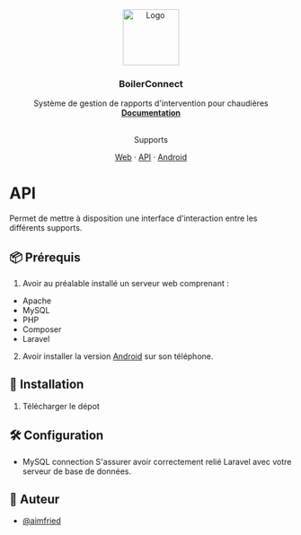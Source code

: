 <div align="center">
    <img src="http://boilerconnect.ddns.net/logo.png" alt="Logo" width="100" height="100">

  <h3 align="center">BoilerConnect</h3>

  <p align="center">
     Système de gestion de rapports d'intervention pour chaudières
    <br />
    <a href="https://github.com/AimFried/boilerconnect_api"><strong>Documentation</strong></a>
    <br />
    <br />
    <p align="center">Supports</p>
    <a href="https://github.com/AimFried/boilerconnect_web">Web</a>
    ·
    <a href="https://github.com/AimFried/boilerconnect_api">API</a>
    ·
    <a href="https://github.com/AimFried/boilerconnect_apk">Android</a>
  </p>
</div>

# API

Permet de mettre à disposition une interface d'interaction entre les différents supports.

## 📦 Prérequis

1. Avoir au préalable installé un serveur web comprenant :
* Apache
* MySQL
* PHP
* Composer
* Laravel
2. Avoir installer la version <a href="https://github.com/AimFried/boilerconnect_apk">Android</a> sur son téléphone.


## :bookmark_tabs: Installation

1. Télécharger le dépot <br >

## 🛠️ Configuration

* MySQL connection
S'assurer avoir correctement relié Laravel avec votre serveur de base de données.
## 🤠 Auteur

- [@aimfried](https://www.github.com/aimfried])
